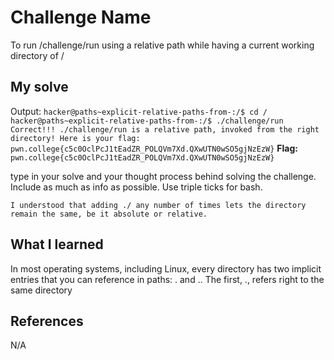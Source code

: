 # Challenge Name
To run /challenge/run using a relative path while having a current working directory of /

## My solve
Output:
`hacker@paths~explicit-relative-paths-from-:/$ cd /
hacker@paths~explicit-relative-paths-from-:/$ ./challenge/run
Correct!!!
./challenge/run is a relative path, invoked from the right directory!
Here is your flag:
pwn.college{c5c0OclPcJ1tEadZR_POLQVm7Xd.QXwUTN0wSO5gjNzEzW}`
**Flag:** `pwn.college{c5c0OclPcJ1tEadZR_POLQVm7Xd.QXwUTN0wSO5gjNzEzW}`

type in your solve and your thought process behind solving the challenge. Include as much as info as possible. Use triple ticks for bash.
```
I understood that adding ./ any number of times lets the directory remain the same, be it absolute or relative.
```

## What I learned
In most operating systems, including Linux, every directory has two implicit entries that you can reference in paths: . and .. 
The first, ., refers right to the same directory

## References 
N/A
